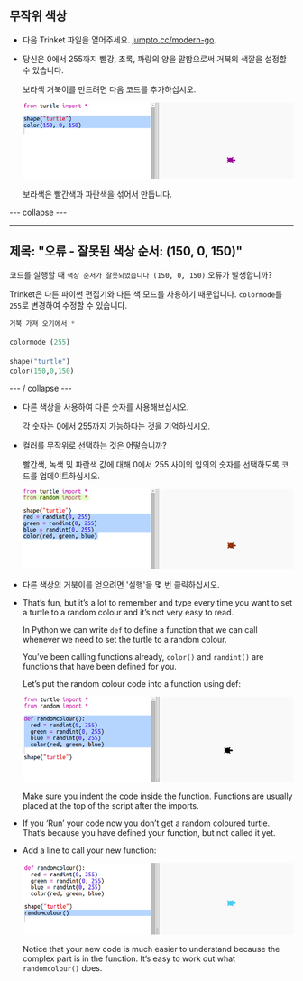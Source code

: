 ## 무작위 색상

+ 다음 Trinket 파일을 열어주세요. <a href="http://jumpto.cc/modern-go" target="_blank">jumpto.cc/modern-go</a>.

+ 당신은 0에서 255까지 빨강, 초록, 파랑의 양을 말함으로써 거북의 색깔을 설정할 수 있습니다.
    
    보라색 거북이를 만드려면 다음 코드를 추가하십시오.
    
    ![스크린샷](images/modern-purple.png)
    
    보라색은 빨간색과 파란색을 섞어서 만듭니다.

\--- collapse \---

* * *

## 제목: "오류 - 잘못된 색상 순서: (150, 0, 150)"

코드를 실행할 때 `색상 순서가 잘못되었습니다 (150, 0, 150)` 오류가 발생합니까?

Trinket은 다른 파이썬 편집기와 다른 색 모드를 사용하기 때문입니다. ` colormode `를 ` 255 `로 변경하여 수정할 수 있습니다.

```python
거북 가져 오기에서 *

colormode (255)

shape("turtle")
color(150,0,150)
```

\--- / collapse \---

+ 다른 색상을 사용하여 다른 숫자를 사용해보십시오.
    
    각 숫자는 0에서 255까지 가능하다는 것을 기억하십시오.

+ 컬러를 무작위로 선택하는 것은 어떻습니까?
    
    빨간색, 녹색 및 파란색 값에 대해 0에서 255 사이의 임의의 숫자를 선택하도록 코드를 업데이트하십시오.
    
    ![screenshot](images/modern-random-colour.png)

+ 다른 색상의 거북이를 얻으려면 '실행'을 몇 번 클릭하십시오.

+ That’s fun, but it’s a lot to remember and type every time you want to set a turtle to a random colour and it’s not very easy to read.
    
    In Python we can write `def` to define a function that we can call whenever we need to set the turtle to a random colour.
    
    You’ve been calling functions already, `color()` and `randint()` are functions that have been defined for you.
    
    Let’s put the random colour code into a function using def:
    
    ![screenshot](images/modern-colour-function.png)
    
    Make sure you indent the code inside the function. Functions are usually placed at the top of the script after the imports.

+ If you ‘Run’ your code now you don’t get a random coloured turtle. That’s because you have defined your function, but not called it yet.

+ Add a line to call your new function:
    
    ![screenshot](images/modern-call-colour.png)
    
    Notice that your new code is much easier to understand because the complex part is in the function. It’s easy to work out what `randomcolour()` does.